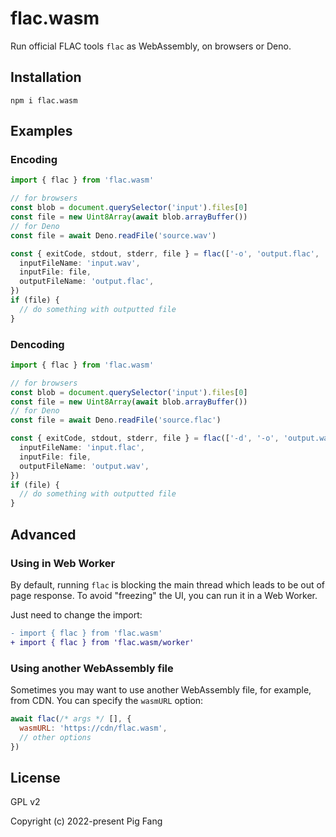 # flac.wasm

Run official FLAC tools `flac` as WebAssembly, on browsers or Deno.

## Installation

```
npm i flac.wasm
```

## Examples

### Encoding

```ts
import { flac } from 'flac.wasm'

// for browsers
const blob = document.querySelector('input').files[0]
const file = new Uint8Array(await blob.arrayBuffer())
// for Deno
const file = await Deno.readFile('source.wav')

const { exitCode, stdout, stderr, file } = flac(['-o', 'output.flac', 'input.wav'], {
  inputFileName: 'input.wav',
  inputFile: file,
  outputFileName: 'output.flac',
})
if (file) {
  // do something with outputted file
}
```

### Dencoding

```ts
import { flac } from 'flac.wasm'

// for browsers
const blob = document.querySelector('input').files[0]
const file = new Uint8Array(await blob.arrayBuffer())
// for Deno
const file = await Deno.readFile('source.flac')

const { exitCode, stdout, stderr, file } = flac(['-d', '-o', 'output.wav', 'input.flac'], {
  inputFileName: 'input.flac',
  inputFile: file,
  outputFileName: 'output.wav',
})
if (file) {
  // do something with outputted file
}
```

## Advanced

### Using in Web Worker

By default, running `flac` is blocking the main thread which leads to be out of page response.
To avoid "freezing" the UI, you can run it in a Web Worker.

Just need to change the import:

```diff
- import { flac } from 'flac.wasm'
+ import { flac } from 'flac.wasm/worker'
```

### Using another WebAssembly file

Sometimes you may want to use another WebAssembly file, for example, from CDN.
You can specify the `wasmURL` option:

```js
await flac(/* args */ [], {
  wasmURL: 'https://cdn/flac.wasm',
  // other options
})
```

## License

GPL v2

Copyright (c) 2022-present Pig Fang

